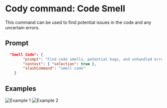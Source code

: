 # Cody command: Code Smell

This command can be used to find potential issues in the code and any uncertain errors.

## Prompt

```json
  "Smell Code": {
        "prompt": "Find code smells, potential bugs, and unhandled errors in my selected code. Create a list with the top five errors you can find, and include a short informative description and suggestion for each. Please only respond with the list of errors and nothing else.'",
        "context": { "selection": true },
        "slashCommand": "smell code"
    }
```

## Examples

![Example 1](./example_1.jpg)
![Example 2](./example_2.jpg)
